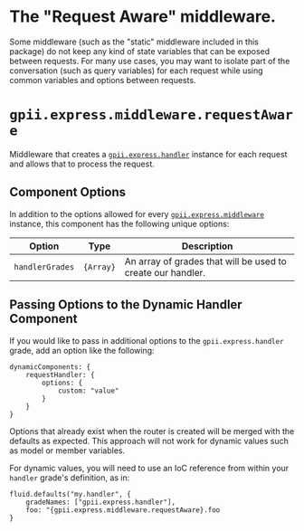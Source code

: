 # The "Request Aware" middleware.

Some middleware (such as the "static" middleware included in this package) do not keep any kind of state variables that
can be exposed between requests.  For many use cases, you may want to isolate part of the conversation (such as query
variables) for each request while using common variables and options between requests.

# `gpii.express.middleware.requestAware`

Middleware that creates a [`gpii.express.handler`](handler.md) instance for each request and allows that to process the
request.

## Component Options

In addition to the options allowed for every [`gpii.express.middleware`](middleware.md) instance, this component has the
following unique options:

| Option          | Type      | Description |
| --------------- | --------- | ----------- |
| `handlerGrades` | `{Array}` | An array of grades that will be used to create our handler. |

## Passing Options to the Dynamic Handler Component

If you would like to pass in additional options to the `gpii.express.handler` grade, add an option like the following:

```
dynamicComponents: {
    requestHandler: {
        options: {
            custom: "value"
        }
    }
}
```

Options that already exist when the router is created will be merged with the defaults as expected.  This approach
will not work for dynamic values such as model or member variables.

For dynamic values, you will need to use an IoC reference from within your `handler` grade's definition, as in:

```
fluid.defaults("my.handler", {
    gradeNames: ["gpii.express.handler"],
    foo: "{gpii.express.middleware.requestAware}.foo
}
```
